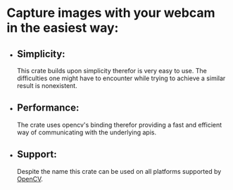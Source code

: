 # Capture images with your webcam in the easiest way:
- ## Simplicity:
  This crate builds upon simplicity therefor is very easy to use. The difficulties one might have to encounter while trying to achieve a similar result is nonexistent.
- ## Performance:
  The crate uses opencv's binding therefor providing a fast and efficient way of communicating with the underlying apis.
- ## Support:
  Despite the name this crate can be used on all platforms supported by [OpenCV](https://crates.io/crates/opencv).
